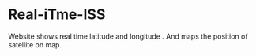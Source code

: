 # Real-iTme-ISS
Website shows real time latitude and longitude . And maps the position of satellite on map. 
